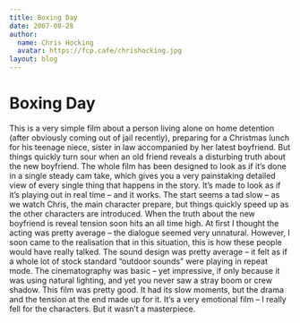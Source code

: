 ```yaml
---
title: Boxing Day
date: 2007-08-28
author:
  name: Chris Hocking
  avatar: https://fcp.cafe/chrishocking.jpg
layout: blog
---
```

# Boxing Day

This is a very simple film about a person living alone on home detention (after obviously coming out of jail recently), preparing for a Christmas lunch for his teenage niece, sister in law accompanied by her latest boyfriend. But things quickly turn sour when an old friend reveals a disturbing truth about the new boyfriend. The whole film has been designed to look as if it’s done in a single steady cam take, which gives you a very painstaking detailed view of every single thing that happens in the story. It’s made to look as if it’s playing out in real time – and it works. The start seems a tad slow – as we watch Chris, the main character prepare, but things quickly speed up as the other characters are introduced. When the truth about the new boyfriend is reveal tension soon hits an all time high. At first I thought the acting was pretty average – the dialogue seemed very unnatural. However, I soon came to the realisation that in this situation, this is how these people would have really talked. The sound design was pretty average – it felt as if a whole lot of stock standard “outdoor sounds” were playing in repeat mode. The cinematography was basic – yet impressive, if only because it was using natural lighting, and yet you never saw a stray boom or crew shadow. This film was pretty good. It had its slow moments, but the drama and the tension at the end made up for it. It’s a very emotional film – I really fell for the characters. But it wasn’t a masterpiece.
